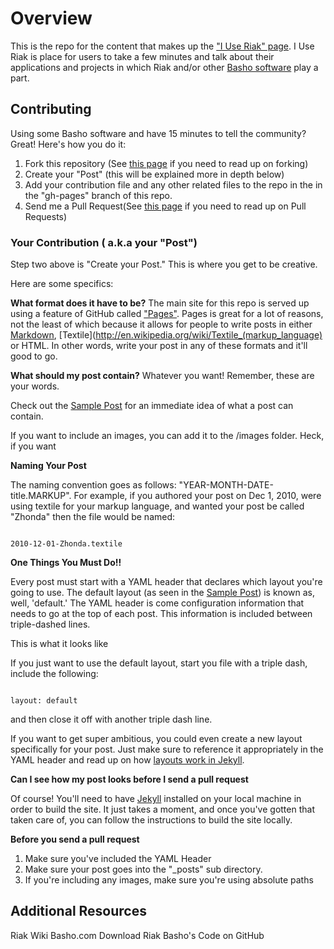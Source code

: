 # Overview

This is the repo for the content that makes up the ["I Use Riak" page](http://pharkmillups.github.com/i-use-riak).  I Use Riak is place for users to take a few minutes and talk about their applications and projects in which Riak and/or other [Basho software](http://github.com/basho) play a part. 

## Contributing

Using some Basho software and have 15 minutes to tell the community? Great! Here's how you do it:

1. Fork this repository (See [this page](http://help.github.com/forking/) if you need to read up on forking)
2. Create your "Post" (this will be explained more in depth below)
3. Add your contribution file and any other related files to the repo in the in the "gh-pages" branch of this repo.
4. Send me a Pull Request(See [this page](http://help.github.com/pull-requests/) if you need to read up on Pull Requests)


### Your Contribution ( a.k.a your "Post")

Step two above is "Create your Post." This is where you get to be creative.

Here are some specifics:

**What format does it have to be?** The main site for this repo is served up using a feature of GitHub called ["Pages"](http://pages.github.com/). Pages is great for a lot of reasons, not the least of which because it allows for people to write posts in either [Markdown](http://en.wikipedia.org/wiki/Markdown), [Textile](http://en.wikipedia.org/wiki/Textile_(markup_language) or HTML. In other words, write your post in any of these formats and it'll good to go.

**What should my post contain?** Whatever you want! Remember, these are your words. 

Check out the [Sample Post](#) for an immediate idea of what a post can contain. 

If you want to include an images, you can add it to the /images folder. Heck, if you want 

**Naming Your Post** 

The naming convention goes as follows: "YEAR-MONTH-DATE-title.MARKUP". For example, if you authored your post on Dec 1, 2010, were using textile for your markup language, and wanted your post be called "Zhonda" then the file would be named:

<code>
2010-12-01-Zhonda.textile		
</code>

**One Things You Must Do!!**

Every post must start with a YAML header that declares which layout you're going to use. The default layout (as seen in the [Sample Post](#)) is known as, well, 'default.' The YAML header is come configuration information that needs to go at the top of each post. This information is included between triple-dashed lines. 

This is what it looks like

If you just want to use the default layout, start you file with a triple dash, include the following:

<code>
layout: default
</code>

and then close it off with another triple dash line.	

If you want to get super ambitious, you could even create a new layout specifically for your post. Just make sure to reference it appropriately in the YAML header and read up on how [layouts work in Jekyll](https://github.com/mojombo/jekyll/wiki/usage). 

**Can I see how my post looks before I send a pull request** 

Of course! You'll need to have [Jekyll](http://github.com/mojombo/jekyll) installed on your local machine in order to build the site. It just takes a moment, and once you've gotten that taken care of, you can follow the instructions to build the site locally.

**Before you send a pull request**

1. Make sure you've included the YAML Header 
2. Make sure your post goes into the "_posts" sub directory. 
3. If you're including any images, make sure you're using absolute paths

## Additional Resources

Riak Wiki
Basho.com
Download Riak 
Basho's Code on GitHub
